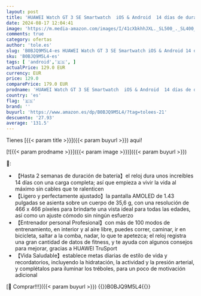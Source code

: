 ```yaml
---
layout: post
title: 'HUAWEI Watch GT 3 SE Smartwatch  iOS & Android  14 días de duración de batería  Más de 100 Modos de Entrenamiento  Monitorización del sueño  Elegante y con Estilo  Negro'
date: 2024-08-17 12:04:41
image: 'https://m.media-amazon.com/images/I/41cXbkhhJXL._SL500_._SL400_.jpg'
comments: true
category: ofertas
author: 'tole.es'
slug: 'B0BJQ9M5L4-es HUAWEI Watch GT 3 SE Smartwatch iOS & Android 14 días de...'
sku: 'B0BJQ9M5L4-es'
tags: [ 'android','🇪🇸', ]
actualPrice: 129.0 EUR
currency: EUR
price: 129.0
comparePrice: 179.0 EUR
prodname: 'HUAWEI Watch GT 3 SE Smartwatch  iOS & Android  14 días de duración de batería  Más de 100 Modos de Entrenamiento  Monitorización del sueño  Elegante y con Estilo  Negro'
country: 'es'
flag: '🇪🇸'
brand: ''
buyurl: 'https://www.amazon.es/dp/B0BJQ9M5L4/?tag=tolees-21'
descuento: '27.93'
average: '131.5'
---
```


Tienes [{{< param title >}}]({{< param buyurl >}}) aqui!

[![{{< param prodname >}}]({{< param image >}})]({{< param buyurl >}})

🔎:

- 【Hasta 2 semanas de duración de batería】el reloj dura unos increíbles 14 días con una carga completa; así que empieza a vivir la vida al máximo sin cables que te ralenticen
- 【Ligero y perfectamente ajustado】la pantalla AMOLED de 1.43 pulgadas se asienta sobre un cuerpo de 35,6 g, con una resolución de 466 x 466 píxeles para brindarte una vista ideal para todas las edades, así como un ajuste cómodo sin ningún esfuerzo
- 【Entrenador personal Profesional】con más de 100 modos de entrenamiento, en interior y al aire libre, puedes correr, caminar, ir en bicicleta, saltar a la comba, nadar, lo que te apetezca; el reloj registra una gran cantidad de datos de fitness, y te ayuda con algunos consejos para mejorar, gracias a HUAWEI TruSport
- 【Vida Saludable】establece metas diarias de estilo de vida y recordatorios, incluyendo la hidratación, la actividad y la presión arterial, y complétalos para iluminar los tréboles, para un poco de motivación adicional

[🛒 Comprar!!!]({{< param buyurl >}})
{{<world>}}B0BJQ9M5L4{{</world>}}
